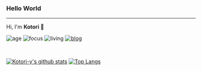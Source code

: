 ### Hello World
----------------
Hi, I'm **Kotori** 👋

![age](https://img.shields.io/badge/age-24-blue)
![focus](https://img.shields.io/badge/focus-cheminformatics-brightgreen)
![living](https://img.shields.io/badge/living-changsha-3c9)
[![blog](https://img.shields.io/badge/blog-iamkotori-blueviolet)](https://blog.iamkotori.com/)

<br />

[![Kotori-y's github stats](https://github-readme-stats.vercel.app/api?username=kotori-y&show_icons=true&theme=gotham)](https://github.com/kotori-y) 
[![Top Langs](https://github-readme-stats.vercel.app/api/top-langs/?username=kotori-y&layout=compact&theme=gotham)](https://github-readme-stats.vercel.app/api/top-langs/?username=kotori-y&layout=compact)


<img alt="" src="https://github-profile-trophy.vercel.app/?username=kotori-y&theme=nord" />
